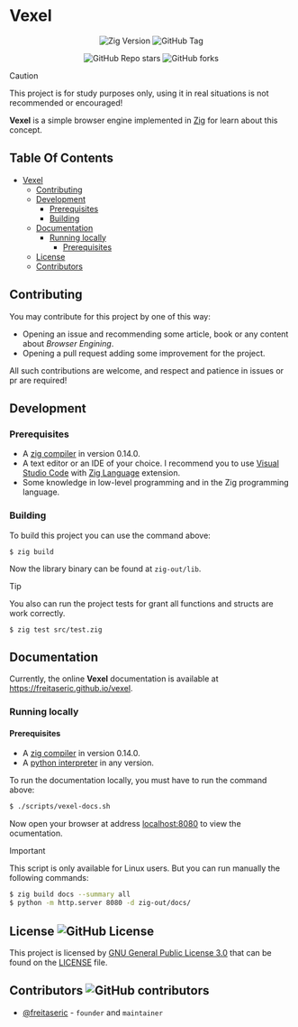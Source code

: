 # Vexel

<div align="center">

![Zig Version](https://img.shields.io/badge/zig-v0.14.0-orange?style=flat&logo=zig)
![GitHub Tag](https://img.shields.io/github/v/tag/freitaseric/vexel?sort=semver&label=version)

</div>
<div align="center">

![GitHub Repo stars](https://img.shields.io/github/stars/freitaseric/vexel)
![GitHub forks](https://img.shields.io/github/forks/freitaseric/vexel)

</div>

> [!CAUTION]
> This project is for study purposes only, using it in real situations is not recommended or encouraged!

**Vexel** is a simple browser engine implemented in [Zig](https://ziglang.org) for learn about this concept.

<!-- omit in toc -->
## Table Of Contents
- [Vexel](#vexel)
  - [Contributing](#contributing)
  - [Development](#development)
    - [Prerequisites](#prerequisites)
    - [Building](#building)
  - [Documentation](#documentation)
    - [Running locally](#running-locally)
      - [Prerequisites](#prerequisites-1)
  - [License ](#license-)
  - [Contributors ](#contributors-)

## Contributing

You may contribute for this project by one of this way:

- Opening an issue and recommending some article, book or any content about _Browser Engining_.
- Opening a pull request adding some improvement for the project.

All such contributions are welcome, and respect and patience in issues or pr are required!
  
## Development

### Prerequisites

- A [zig compiler](https://ziglang.org/learn/getting-started/) in version 0.14.0.
- A text editor or an IDE of your choice. I recommend you to use [Visual Studio Code](https://code.visualstudio.com) with [Zig Language](https://marketplace.visualstudio.com/items?itemName=ziglang.vscode-zig) extension.
- Some knowledge in low-level programming and in the Zig programming language.

### Building

To build this project you can use the command above:
```shell
$ zig build
```
Now the library binary can be found at `zig-out/lib`.

> [!TIP]
> You also can run the project tests for grant all functions and structs are work correctly.
>
> ```shell
> $ zig test src/test.zig
> ```

## Documentation

Currently, the online **Vexel** documentation is available at <https://freitaseric.github.io/vexel>.

### Running locally

#### Prerequisites

- A [zig compiler](https://ziglang.org/learn/getting-started/) in version 0.14.0.
- A [python interpreter](https://www.python.org/) in any version.

To run the documentation locally, you must have to run the command above:

```bash
$ ./scripts/vexel-docs.sh
```

Now open your browser at address <localhost:8080> to view the ocumentation.

> [!IMPORTANT]
> This script is only available for Linux users.
> But you can run manually the following commands:
> ```bash
> $ zig build docs --summary all
> $ python -m http.server 8080 -d zig-out/docs/
> ```

## License ![GitHub License](https://img.shields.io/github/license/freitaseric/vexel)


This project is licensed by [GNU General Public License 3.0](https://spdx.org/licenses/GPL-3.0-or-later.html) that can be found on the [LICENSE](./LICENSE) file.

## Contributors ![GitHub contributors](https://img.shields.io/github/contributors/freitaseric/vexel)


- [@freitaseric](https://github.com/freitaseric) - `founder` and `maintainer`